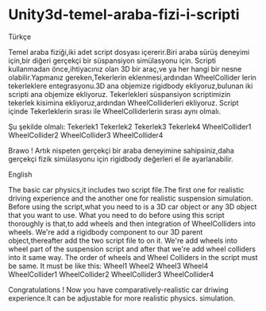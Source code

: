 # Unity3d-temel-araba-fizi-i-scripti
Türkçe

Temel araba fiziği,iki adet script dosyası içererir.Biri araba sürüş deneyimi için,bir diğeri gerçekçi bir süspansiyon simülasyonu için.
Scripti kullanmadan önce,ihtiyacınız olan 3D bir araç,ve ya her hangi bir nesne olabilir.Yapmanız gereken,Tekerlerin eklenmesi,ardından WheelCollider lerin tekerleklere entegrasyonu.3D ana objemize rigidbody ekliyoruz,bulunan iki scripti ana objemize ekliyoruz.
Tekerlekleri süspansiyon scriptimizin tekerlek kisimina ekliyoruz,ardından WheelColliderleri ekliyoruz.
Script içinde Tekerleklerin sırası ile WheelColliderlerin sırası aynı olmalı.

Şu şekilde olmalı:
Tekerlek1
Tekerlek2
Tekerlek3
Tekerlek4
WheelCollider1
WheelCollider2
WheelCollider3
WheelCollider4

Brawo ! Artık nispeten gerçekçi bir araba deneyimine sahipsiniz,daha gerçekçi fizik simülasyonu için rigidbody değerleri el ile ayarlanabilir.


English

The basic car physics,it includes two script file.The first one for realistic driving experience and the another one for realistic suspension simulation.
Before using the script,what you need to is a 3D car object or any 3D object that you want to use.
What you need to do before using this script thoroughly is that,to add wheels and then integration of WheelColliders into wheels.
We're add a rigidbody component to our 3D parent object,thereafter add the two script file to on it.
We're add wheels into wheel part of the suspension script and after that we're add wheel colliders into it same way.
The order of wheels and Wheel Colliders in the script must be same.
It must be like this:
Wheel1
Wheel2
Wheel3
Wheel4
WheelCollider1
WheelCollider2
WheelCollider3
WheelCollider4

Congratulations ! Now you have comparatively-realistic car driwing experience.It can be adjustable for more realistic physics. simulation.
